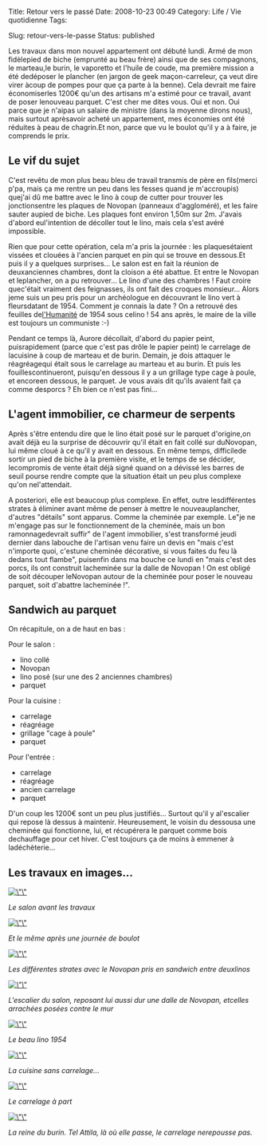 Title: Retour vers le passé
Date: 2008-10-23 00:49
Category: Life / Vie quotidienne
Tags: <?xml version="1.0" encoding="utf-8"?>

Slug: retour-vers-le-passe
Status: published

Les travaux dans mon nouvel appartement ont débuté lundi. Armé de mon fidèlepied de biche (emprunté au beau frère) ainsi que de ses compagnons, le marteau,le burin, le vaporetto et l'huile de coude, ma première mission a été dedéposer le plancher (en jargon de geek maçon-carreleur, ça veut dire virer àcoup de pompes pour que ça parte à la benne). Cela devrait me faire économiserles 1200€ qu'un des artisans m'a estimé pour ce travail, avant de poser lenouveau parquet. C'est cher me dites vous. Oui et non. Oui parce que je n'aipas un salaire de ministre (dans la moyenne dirons nous), mais surtout aprèsavoir acheté un appartement, mes économies ont été réduites à peau de chagrin.Et non, parce que vu le boulot qu'il y a à faire, je comprends le prix.

Le vif du sujet
---------------

C'est revêtu de mon plus beau bleu de travail transmis de père en fils(merci p'pa, mais ça me rentre un peu dans les fesses quand je m'accroupis) quej'ai dû me battre avec le lino à coup de cutter pour trouver les jonctionsentre les plaques de Novopan (panneaux d'aggloméré), et les faire sauter aupied de biche. Les plaques font environ 1,50m sur 2m. J'avais d'abord eul'intention de décoller tout le lino, mais cela s'est avéré impossible.

Rien que pour cette opération, cela m'a pris la journée : les plaquesétaient vissées et clouées à l'ancien parquet en pin qui se trouve en dessous.Et puis il y a quelques surprises... Le salon est en fait la réunion de deuxanciennes chambres, dont la cloison a été abattue. Et entre le Novopan et leplancher, on a pu retrouver... Le lino d'une des chambres ! Faut croire quec'était vraiment des feignasses, ils ont fait des croques monsieur... Alors jeme suis un peu pris pour un archéologue en découvrant le lino vert à fleursdatant de 1954. Comment je connais la date ? On a retrouvé des feuilles de[l'Humanité](\%22http://www.humanite.fr/\%22) de 1954 sous celino ! 54 ans après, le maire de la ville est toujours un communiste :-)

Pendant ce temps là, Aurore décollait, d'abord du papier peint, puisrapidement (parce que c'est pas drôle le papier peint) le carrelage de lacuisine à coup de marteau et de burin. Demain, je dois attaquer le réagréagequi était sous le carrelage au marteau et au burin. Et puis les fouillescontinueront, puisqu'en dessous il y a un grillage type cage à poule, et encoreen dessous, le parquet. Je vous avais dit qu'ils avaient fait ça comme desporcs ? Eh bien ce n'est pas fini...

L'agent immobilier, ce charmeur de serpents
-------------------------------------------

Après s'être entendu dire que le lino était posé sur le parquet d'origine,on avait déjà eu la surprise de découvrir qu'il était en fait collé sur duNovopan, lui même cloué à ce qu'il y avait en dessous. En même temps, difficilede sortir un pied de biche à la première visite, et le temps de se décider, lecompromis de vente était déjà signé quand on a dévissé les barres de seuil pourse rendre compte que la situation était un peu plus complexe qu'on nel'attendait.

A posteriori, elle est beaucoup plus complexe. En effet, outre lesdifférentes strates à éliminer avant même de penser à mettre le nouveauplancher, d'autres "détails" sont apparus. Comme la cheminée par exemple. Le"je ne m'engage pas sur le fonctionnement de la cheminée, mais un bon ramonnagedevrait suffir" de l'agent immobilier, s'est transformé jeudi dernier dans labouche de l'artisan venu faire un devis en "mais c'est n'importe quoi, c'estune cheminée décorative, si vous faites du feu là dedans tout flambe", puisenfin dans ma bouche ce lundi en "mais c'est des porcs, ils ont construit lacheminée sur la dalle de Novopan ! On est obligé de soit découper leNovopan autour de la cheminée pour poser le nouveau parquet, soit d'abattre lacheminée !".

Sandwich au parquet
-------------------

On récapitule, on a de haut en bas :

Pour le salon :

-   lino collé
-   Novopan
-   lino posé (sur une des 2 anciennes chambres)
-   parquet

Pour la cuisine :

-   carrelage
-   réagréage
-   grillage "cage à poule"
-   parquet

Pour l'entrée :

-   carrelage
-   réagréage
-   ancien carrelage
-   parquet

D'un coup les 1200€ sont un peu plus justifiés... Surtout qu'il y al'escalier qui repose là dessus à maintenir. Heureusement, le voisin du dessousa une cheminée qui fonctionne, lui, et récupérera le parquet comme bois dechauffage pour cet hiver. C'est toujours ça de moins à emmener à ladéchèterie...

Les travaux en images...
------------------------

[![\\"\\"](\%22/public/appartement/jour1/.salon_avant_m.jpg\%22 "\"Salon")](\%22/public/appartement/jour1/salon_avant.jpg\%22)

*Le salon avant les travaux*

[![\\"\\"](\%22/public/appartement/jour1/.salon_apres_m.jpg\%22 "\"Salon")](\%22/public/appartement/jour1/salon_apres.jpg\%22)

*Et le même après une journée de boulot*

[![\\"\\"](\%22/public/appartement/jour1/.strates_m.jpg\%22 "\"Strates,")](\%22/public/appartement/jour1/strates.jpg\%22)

*Les différentes strates avec le Novopan pris en sandwich entre deuxlinos*

*[![\\"\\"](\%22/public/appartement/jour1/.escalier_m.jpg\%22 "\"Escalier,")](\%22/public/appartement/jour1/escalier.jpg\%22)*

*L'escalier du salon, reposant lui aussi dur une dalle de Novopan, etcelles arrachées posées contre le mur*

[![\\"\\"](\%22/public/appartement/jour1/.lino1954_m.jpg\%22 "\"Lino")](\%22/public/appartement/jour1/lino1954.jpg\%22)

*Le beau lino 1954*

[![\\"\\"](\%22/public/appartement/jour1/.cuisine_sans_carrelage_m.jpg\%22 "\"Cuisine")](\%22/public/appartement/jour1/cuisine_sans_carrelage.jpg\%22)

*La cuisine sans carrelage...*

[![\\"\\"](\%22/public/appartement/jour1/.carrelage_m.jpg\%22 "\"Carrelage,")](\%22/public/appartement/jour1/carrelage.jpg\%22)

*Le carrelage à part*

[![\\"\\"](\%22/public/appartement/jour1/.queen_m.jpg\%22 "\"La")](\%22/public/appartement/jour1/queen.jpg\%22)

*La reine du burin. Tel Attila, là où elle passe, le carrelage nerepousse pas.*
